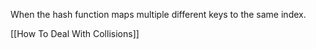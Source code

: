When the hash function maps multiple different keys to the same index.

[[How To Deal With Collisions]]
